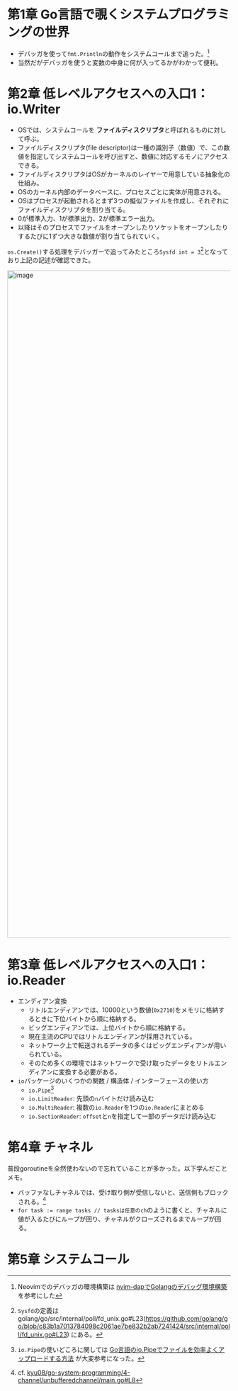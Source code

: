 # 第1章 Go言語で覗くシステムプログラミングの世界
- デバッガを使って`fmt.Println`の動作をシステムコールまで追った。[^1]
- 当然だがデバッガを使うと変数の中身に何が入ってるかがわかって便利。

# 第2章 低レベルアクセスへの入口1：io.Writer
- OSでは、システムコールを **ファイルディスクリプタ**と呼ばれるものに対して呼ぶ。
- ファイルディスクリプタ(file descriptor)は一種の識別子（数値）で、この数値を指定してシステムコールを呼び出すと、数値に対応するモノにアクセスできる。
- ファイルディスクリプタはOSがカーネルのレイヤーで用意している抽象化の仕組み。
- OSのカーネル内部のデータベースに、プロセスごとに実体が用意される。
- OSはプロセスが起動されるとまず3つの擬似ファイルを作成し、それぞれにファイルディスクリプタを割り当てる。
- 0が標準入力、1が標準出力、2が標準エラー出力。
- 以降はそのプロセスでファイルをオープンしたりソケットをオープンしたりするたびに1ずつ大きな数値が割り当てられていく。

`os.Create()`する処理をデバッガーで追ってみたところ`Sysfd int = 3`[^2]となっており上記の記述が確認できた。

<img width="1507" alt="image" src="https://github.com/kyu08/go-system-programming/assets/49891479/d35a0689-5188-4f28-ba7c-3a12009ed273">

# 第3章 低レベルアクセスへの入口1：io.Reader
- エンディアン変換
    - リトルエンディアンでは、10000という数値(`0x2710`)をメモリに格納するときに下位バイトから順に格納する。
    - ビッグエンディアンでは、上位バイトから順に格納する。
    - 現在主流のCPUではリトルエンディアンが採用されている。
    - ネットワーク上で転送されるデータの多くはビッグエンディアンが用いられている。
    - そのため多くの環境ではネットワークで受け取ったデータをリトルエンディアンに変換する必要がある。
- `io`パッケージのいくつかの関数 / 構造体 / インターフェースの使い方
    - `io.Pipe`[^3]
    - `io.LimitReader`: 先頭の`n`バイトだけ読み込む
    - `io.MultiReader`: 複数の`io.Reader`を1つの`io.Reader`にまとめる
    - `io.SectionReader`: `offset`と`n`を指定して一部のデータだけ読み込む

# 第4章 チャネル
普段goroutineを全然使わないので忘れていることが多かった。以下学んだことメモ。

- バッファなしチャネルでは、受け取り側が受信しないと、送信側もブロックされる。[^4]
- `for task := range tasks // tasksは任意のch`のように書くと、チャネルに値が入るたびにループが回り、チャネルがクローズされるまでループが回る。

# 第5章 システムコール


[^1]: Neovimでのデバッガの環境構築は [nvim-dapでGolangのデバッグ環境構築](https://zenn.dev/saito9/articles/32c57f776dc369) を参考にした
[^2]: `Sysfd`の定義は golang/go/src/internal/poll/fd_unix.go#L23(https://github.com/golang/go/blob/c83b1a7013784098c2061ae7be832b2ab7241424/src/internal/poll/fd_unix.go#L23) にある。
[^3]: `io.Pipe`の使いどころに関しては [Go言語のio.Pipeでファイルを効率よくアップロードする方法](https://medium.com/eureka-engineering/file-uploads-in-go-with-io-pipe-75519dfa647b) が大変参考になった。
[^4]: cf. [kyu08/go-system-programming/4-channel/unbufferedchannel/main.go#L8](https://github.com/kyu08/go-system-programming/blob/b9da4a0ce759b2df4ce884ab61248fb893b60bef/4-channel/unbufferedchannel/main.go#L8)
